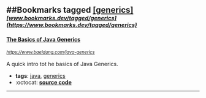 ##Bookmarks tagged [[generics]](https://www.bookmarks.dev?q=[generics])
_<sup><sup>[www.bookmarks.dev/tagged/generics](https://www.bookmarks.dev/tagged/generics)</sup></sup>_
---
#### [The Basics of Java Generics](https://www.baeldung.com/java-generics)
_<sup>https://www.baeldung.com/java-generics</sup>_

A quick intro tot he basics of Java Generics.
* **tags**: [java](../tagged/java.md), [generics](../tagged/generics.md)
* :octocat: **[source code](https://github.com/eugenp/tutorials/tree/master/core-java-lang-syntax)**
---
